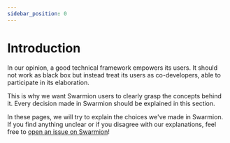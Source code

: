 ```yaml
---
sidebar_position: 0
---
```


# Introduction

In our opinion, a good technical framework empowers its users. It should not work as black box but instead treat its users as co-developers, able to participate in its elaboration.

This is why we want Swarmion users to clearly grasp the concepts behind it. Every decision made in Swarmion should be explained in this section.

In these pages, we will try to explain the choices we've made in Swarmion. If you find anything unclear or if you disagree with our explanations, feel free to [open an issue on Swarmion](https://github.com/swarmion/swarmion/issues)!
